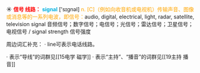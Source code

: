 ☀ <font color="red">**信号 线路：**</font>
<font color="sky blue">**signal**</font> ['sɪɡnəl] 
<font color="orange">n. [C]（例如向收音机或电视机）传输声音、图像或消息等的一系列电波，即信号：</font>audio, digital, electrical, light, radar, satellite, television signal 音频信号；数字信号；电信号；光信号；雷达信号；卫星信号；电视信号 / signal strength 信号强度

周边词汇补充：
· line可表示电话线路。

· 表示“导线”的词群见[[15电学 磁学]]
· 表示“主持”、“播音”的词群见[[19主持 播音]]
